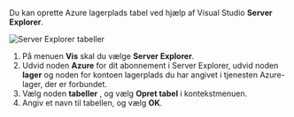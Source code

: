 Du kan oprette Azure lagerplads tabel ved hjælp af Visual Studio **Server Explorer**.

![Server Explorer tabeller][Image1]

1. På menuen **Vis** skal du vælge **Server Explorer**.
2. Udvid noden **Azure** for dit abonnement i Server Explorer, udvid noden **lager** og noden for kontoen lagerplads du har angivet i tjenesten Azure-lager, der er forbundet.
3. Vælg noden **tabeller** , og vælg **Opret tabel** i kontekstmenuen.
4. Angiv et navn til tabellen, og vælg **OK**.   




[Image1]: ./media/vs-storage-getting-started-tables-include/vs-storage-create-tables-in-Server-Explorer.png